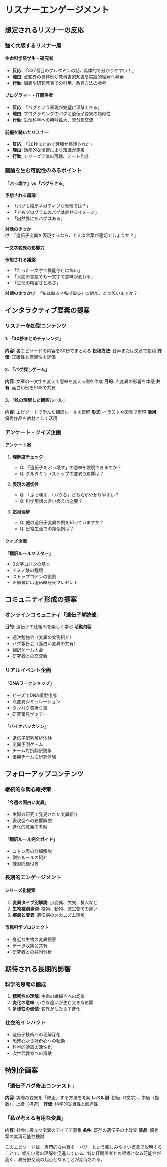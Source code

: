# リスナーエンゲージメント

## 想定されるリスナーの反応

### 強く共感するリスナー層

#### 生命科学系学生・研究者
- **反応**: 「337番目のグルタミンの話、具体的で分かりやすい！」
- **理由**: 点変異の具体例が教科書的知識を実践的理解へ昇華
- **行動**: 講義や研究発表での引用、教育方法の参考

#### プログラマー・IT関係者
- **反応**: 「バグという表現が完璧に理解できる」
- **理由**: プログラミングのバグと遺伝子変異の類似性
- **行動**: 生命科学への興味拡大、異分野交流

#### 前編を聴いたリスナー
- **反応**: 「30秒まとめで理解が整理された」
- **理由**: 効率的な復習により知識が定着
- **行動**: シリーズ全体の再聴、ノート作成

### 議論を生む可能性のあるポイント

#### 「ぶっ壊す」vs「バグらせる」
**予想される議論**:
- 「バグも結局ネガティブな表現では？」
- 「でもプログラムのバグは直せるイメージ」
- 「自然界にもバグはある」

**対話のきっかけ**:
「遺伝子変異を表現するなら、どんな言葉が適切でしょうか？」

#### 一文字変異の影響力
**予想される議論**:
- 「たった一文字で機能停止は怖い」
- 「人間の言語でも一文字で意味が変わる」
- 「生命の精密さと脆さ」

**対話のきっかけ**:
「私は殴る→私ぱ殴る」の例え、どう思いますか？」

## インタラクティブ要素の提案

### リスナー参加型コンテンツ

#### 1. 「30秒まとめチャレンジ」
**内容**: 各エピソードの内容を30秒でまとめる
**投稿方法**: 音声または文章で投稿
**評価**: 正確性と簡潔性を評価

#### 2. 「バグ探しゲーム」
**内容**: 文章の一文字を変えて意味を変える例を作成
**目的**: 点変異の影響を体感
**共有**: 面白い例をSNSで共有

#### 3. 「私の理解した翻訳ルール」
**内容**: エピソードで学んだ翻訳ルールを図解
**形式**: イラストや図表で表現
**活用**: 優秀作品を教材として活用

### アンケート・クイズ企画

#### アンケート案
1. **理解度チェック**
   - Q: 「遺伝子をぶっ壊す」の意味を説明できますか？
   - Q: グルタミン→ストップの変異の影響は？

2. **表現の適切性**
   - Q: 「ぶっ壊す」「バグる」どちらが分かりやすい？
   - Q: 科学用語の言い換えは必要？

3. **応用理解**
   - Q: 他の遺伝子変異の例を知っていますか？
   - Q: 日常生活での類似例は？

#### クイズ企画
**「翻訳ルールマスター」**
- 3文字コドンの基本
- アミノ酸の種類
- ストップコドンの役割
- 正解者には遺伝暗号表プレゼント

## コミュニティ形成の提案

### オンラインコミュニティ「遺伝子解読部」
**目的**: 遺伝子の仕組みを楽しく学ぶ
**活動内容**:
- 週次勉強会（変異の実例紹介）
- バグ報告会（面白い変異の共有）
- 翻訳ゲーム大会
- 研究者との交流会

### リアルイベント企画

#### 「DNAワークショップ」
- ビーズでDNA模型作成
- 点変異シミュレーション
- タンパク質折り紙
- 研究室見学ツアー

#### 「バイオハッカソン」
- 遺伝子配列解析体験
- 変異予測ゲーム
- チーム対抗翻訳競争
- 優勝チームに研究体験

## フォローアップコンテンツ

### 継続的な関心維持策

#### 「今週の面白い変異」
- 実際の研究で発見された変異紹介
- 表現型への影響解説
- 進化的意義の考察

#### 「翻訳ルール完全ガイド」
- コドン表の詳細解説
- 例外ルールの紹介
- 練習問題付き

### 長期的エンゲージメント

#### シリーズ化提案
1. **変異タイプ別解説**: 点変異、欠失、挿入など
2. **生物種別事例**: 植物、動物、微生物での違い
3. **疾患と変異**: 遺伝病のメカニズム理解

#### 市民科学プロジェクト
- 身近な生物の変異観察
- データ収集と共有
- 研究者との共同分析

## 期待される長期的影響

### 科学的思考の醸成
1. **精密性の理解**: 生命の繊細さへの認識
2. **変化の意味**: 小さな違いが生む大きな影響
3. **多様性の価値**: 変異がもたらす進化

### 社会的インパクト
- 遺伝子技術への理解深化
- 恐怖心から好奇心への転換
- 科学的議論の活性化
- 次世代教育への貢献

## 特別企画案

### 「遺伝子バグ修正コンテスト」
**内容**: 実際の変異を「修正」する方法を考案
**レベル別**: 初級（1文字）、中級（複数）、上級（構造）
**評価**: 科学的妥当性と創造性

### 「私が考える有用な変異」
**内容**: 社会に役立つ変異のアイデア募集
**条件**: 既存の遺伝子の小改変
**賞品**: 優秀案の実現可能性検討

このエピソードは、専門的な内容を「バグ」という親しみやすい概念で説明することで、幅広い層の理解を促進している。特にIT関係者との架橋となる可能性が高く、異分野交流の起点となることが期待される。